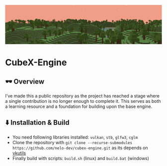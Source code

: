 ![Logo](res/banner.jpg)
# CubeX-Engine
## 🕶️ Overview
I've made this a public repository as the project has reached a stage where a single contribution is no longer enough to complete it. This serves as both a learning resource and a foundation for building upon the base engine.

## ⬇️ Installation & Build
- You need following libraries installed: `vulkan`, `stb`, `glfw3`, `cglm`
- Clone the repository with `git clone --recurse-submodules https://github.com/nelo-dev/cubex-engine.git` as its depends on [vkutils](https://github.com/nelo-dev/vkutils)
- Finally build with scripts: `build.sh` (linux) and `build.bat` (windows)